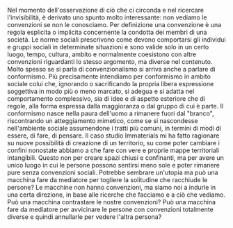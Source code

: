 Nel momento dell'osservazione di ciò che ci circonda e nel ricercare l'invisibilità, è derivato uno spunto molto interessante: non vediamo le convenzioni se non le conosciamo. 
Per definizione una convenzione è una regola esplicita o implicita concernente la condotta dei membri di una società. Le norme sociali prescrivono come devono comportarsi gli individui e gruppi sociali in determinate situazioni e sono valide solo in un certo luogo, tempo, cultura, ambito e normalmente coesistono con altre convenzioni riguardanti lo stesso argomento, ma diverse nel contenuto. 
Molto spesso se si parla di convenzionalismo si arriva anche a parlare di conformismo.
Più precisamente intendiamo per conformismo in ambito sociale colui che, ignorando o sacrificando la propria libera espressione soggettiva in modo più o meno marcato, si adegua e si adatta nel comportamento complessivo, sia di idee e di aspetto esteriore che di regole, alla forma espressa dalla maggioranza o dal gruppo di cui è parte. 
Il conformismo nasce nella paura dell'uomo a rimanere fuori dal "branco", riscontrando un atteggiamento mimetico, come se si nascondesse nell'ambiente sociale assumendone i tratti più comuni, in termini di modi di essere, di fare, di pensare. 
Il caso studio Immaterials mi ha fatto ragionare su nuove possibilità di creazione di un territorio, su come poter cambiare i confini nonostate abbiamo a che fare con vere e proprie mappe territoriali intangibili. Questo non per creare spazi chiusi e confinanti, ma per avere un unico luogo in cui le persone possono sentirsi meno sole e poter rimanere pure senza convenzioni sociali. Potrebbe sembrare un'utopia ma può una macchina fare da mediatore per togliere la solitudine che racchiude le persone?  Le macchine non hanno convenzioni, ma siamo noi a indurle in una certa direzione, in base alle ricerche che facciamo e a ciò che vediamo. Può una macchina contrastare le nostre convenzioni? Può una macchina fare da mediatore per avvicinare le persone con convenzioni totalmente diverse e quindi annullarle per vedere l'altra persona?
